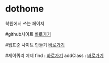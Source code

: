 # dothome
학원에서 쓰는 페이지

#github사이트
<a href="https://giyoung1225.github.io/dothome/">바로가기</a>
         
#웹표준 사이트 만들기
<a href="https://giyoung1225.github.io/dothome/webstandard/index.html">바로가기</a>

#제이쿼리 예제
find : <a href="https://giyoung1225.github.io/dothome/jquery/jquery04_find2.html">바로가기</a>
addClass : <a href="https://giyoung1225.github.io/dothome/jquery/jquery06_addClass2.html">바로가기</a>

